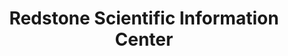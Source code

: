 ---
layout: repo
title: "Redstone Scientific Information Center"
id: 10592
permalink: repos/10592/
---